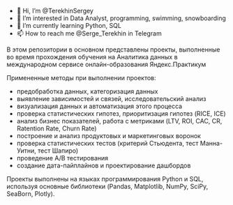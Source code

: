 - 👋 Hi, I’m @TerekhinSergey
- 👀 I’m interested in Data Analyst, programming, swimming, snowboarding
- 🌱 I’m currently learning Python, SQL
- 📫 How to reach me @Serge_Terekhin in Telegram

В этом репозитории в основном представлены проекты, выполненные во время прохождения обучения на Аналитика данных в международном сервисе онлайн-образования Яндекс.Практикум

Примененные методы при выполнении проектов:

- предобработка данных, категоризация данных
- выявление зависимостей и связей, исследовательский анализ
- визуализация данных и автоматизация этого процесса
- проверка статистических гипотез, приоритизация гипотез (RICE, ICE)
- анализ бизнес показателей, работа с метриками (LTV, ROI, CAC, CR, Ratention Rate, Churn Rate)
- построение и анализ продуктовых и маркетинговых воронок
- проверка статистических тестов (критерий Стьюдента, тест Манна-Уитни, тест Шапиро)
- проведение А/B тестирования
- создание дата-пайплайнов и проектирование дашбордов

Проекты выполнены на языках программирования Python и SQL, используя основные библиотеки (Pandas, Matplotlib, NumPy, SciPy, SeaBorn, Plotly).
